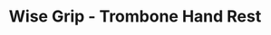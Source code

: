 ---
layout: default
categories: ['Mechanical Design','3D Printing','Industry']
title: Wise Grip - Trombone Hand Rest
authors: WG Bircher, Jay Wise
thing: An ergonomic hand rest for the trombone, designed on behalf of Jay Wise, Trombone player in the Omaha Symphony. For sale at <a href="https://shop.schmittmusic.com/wise-grip-trombone-hand-grip/">Schmitt Music</a>, <a href="https://thompsonmusic.com/product/wise-grip/">Thompson Music</a>, <a href="https://www.hickeys.com/music/brass/trombone/accessories/leather_guards_and_grips/products/sku128044-wise-griptrombone-hand-comfort-griplarge-bore-tenorbass.php">Hickey's Music Center</a>, and <a href="http://www.wisegrip.com">www.wisegrip.com</a>.
year: 2012
award:
doi: http://dx.doi.org/XX.XXX/
---